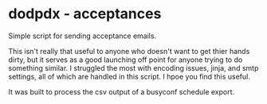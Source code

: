 dodpdx - acceptances
====================


Simple script for sending acceptance emails.

This isn't really that useful to anyone who doesn't want to get thier hands dirty, but it serves as a good launching off point for anyone trying to do something similar. I struggled the most with encoding issues, jinja, and smtp settings, all of which are handled in this script. I hpoe you find this useful.

It was built to process the csv output of a busyconf schedule export.

